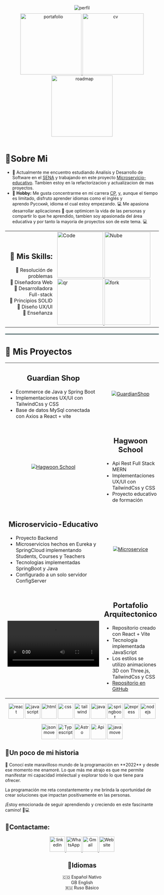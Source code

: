 
<div>
<div align= "center"> 
   <div style="gap: 10px; padding: 10px 20px; ">        
       <img src="https://github.com/user-attachments/assets/d7c90bac-03a7-44af-9308-67f371a17ca4" alt="perfil">
   </div> 
     <table align= "center">
   <tr>
     <a href="https://developerdianaarevalo.netlify.app/" target="_blank" rel="noopener noreferrer">
            <img src="https://github.com/user-attachments/assets/5e55b617-ce05-4a61-a5f8-d993e5ffb1b8" alt="portafolio" width="200"> 
     </a>  
   </tr>  
   <tr>
       <a href="https://drive.google.com/drive/folders/1uSj4oTirC6b0jI7di-du58hK0Mrd1d2u?usp=drive_link" target="_blank" rel="noopener noreferrer">
            <img src="https://github.com/user-attachments/assets/82841b95-84a7-43da-ac5e-b45b07cae5ad" alt="cv" width="200"> 
       </a>    
   </tr>
   <tr>   
           <a href="https://roadmap.sh/r/ingeniero-de-inteligencia-artificial-o-cientfico-de-datos-con-enfoque-en-visualizacin" target="_blank" rel="noopener noreferrer">
            <img src="https://github.com/user-attachments/assets/4852d7f0-a923-4277-bf39-0be99e0e09b0" alt="roadmap" width="200"> 
   </a>     
   </tr>
      </table>
</div>
<div>
    <h1>🦦Sobre Mi</h1> 
<p align="center">
   
- 🔭 Actualmente me encuentro estudiando Analisis y Desarrollo de Software en el [SENA](https://oferta.senasofiaplus.edu.co/sofia-oferta/buscar-oferta-educativa.html) y trabajando en este proyecto [Microservicio-educativo](https://github.com/DianaArevalo/Microservice). Tambien estoy en la refactorizacion y actualizacion de mas proyectos.
- :art: <b>Hobby:</b> Me gusta concentrarme en mi carrera [CP](https://en.wikipedia.org/wiki/Competitive_programming#:~:text=The%20aim%20of%20competitive%20programming,mathematical%20or%20logical%20in%20nature), y, aunque el tiempo es limitado, disfruto aprender idiomas como el inglés y aprendo Русский, idioma el cual estoy empezando.  💻 Me apasiona desarrollar aplicaciones :iphone: que optimicen la vida de las personas y compartir lo que he aprendido, tambien soy apasionada del área educativa y por tanto la mayoria de proyectos son de este tema. :computer:
  
</p>  

<table align="center">
  <tr>
    <td align="right">
      <h2>🌟 Mis Skills:</h2>
      🔰 Resolución de problemas <br>
      🔰 Diseñadora Web <br>
      🔰 Desarrolladora Full-stack <br>
      🔰 Principios SOLID <br>
      🔰 Diseño UX/UI <br>
      🔰 Enseñanza <br>
    </td>
    <td align="left">
       <a href="https://developerdianaarevalo.netlify.app/">
       <img src="https://github.com/user-attachments/assets/b46e118f-c8b0-4304-a533-71abe83fa52d" alt="Code" width="150">          
       </a>      
        <img src="https://github.com/user-attachments/assets/b7e835b1-9263-49fb-90ca-0d7bb3ceec50" alt="Nube" width="150">             
       <a href= "https://drive.google.com/drive/folders/1uSj4oTirC6b0jI7di-du58hK0Mrd1d2u?usp=drive_link">
       <img src="https://github.com/user-attachments/assets/01a16019-68c0-4430-9850-a8c9244873a8" alt="qr" width="150">           
       </a>
      <a href="https://github.com/DianaArevalo">
      <img src="https://github.com/user-attachments/assets/2672a66f-3b04-452e-92e8-ed80e8565cfe" alt="fork" width="150">          
      </a>      
    </td>
  </tr>
</table>

<hr style="border: 1px solid #6A9294; margin: 20px 0;">
    
</div>
<div>
   <h1>🦦 Mis Proyectos</h1>

   <table>
    <tr>
        <!-- Columna 1: Descripción -->
        <td >
            <div >
                <h2 align="center"> Guardian Shop</h2>
                <ul>
                    <li>Ecommerce de Java y Spring Boot</li>
                    <li>Implementaciones UX/UI con TailwindCss y CSS</li>
                    <li>Base de datos MySql conectada con Axios a React + vite</li>
                </ul>
            </div>
        </td>
        <!-- Columna 2: Imagen -->
        <td align="center">
            <a href="https://github.com/DianaArevalo/TalentoTech-Ecommerce">
                <img src="https://github.com/user-attachments/assets/809bbef0-a7e9-44d1-b8ef-b3c56f925145" alt="GuardianShop">
            </a>
        </td>
    </tr>
    <tr>
       <!-- Columna 2: Imagen -->
        <td align="center">
            <a href="https://github.com/DianaArevalo/HagwonS">
                <img src="https://github.com/user-attachments/assets/932181fc-646c-4181-b511-bfef4bc174e7" alt="Hagwoon School">
            </a>
        </td>
        <!-- Columna 1: Descripción -->
        <td >
            <div>
                <h2 align="center">Hagwoon School</h2>
                <ul>
                    <li>Api Rest Full Stack MERN</li>
                    <li>Implementaciones UX/UI con TailwindCss y CSS</li>
                    <li>Proyecto educativo de formación</li>
                </ul>
            </div>
        </td>        
    </tr>
    <tr>
        <!-- Columna 1: Descripción -->
        <td >
            <div>               
                  <h2 align="center">
                     Microservicio-Educativo
                  </h2>                            
                <ul>
                   <li>Proyecto Backend</li>
                    <li>Microservicios hechos en Eureka y SpringCloud implementando Students, Courses y Teachers </li>
                    <li>Tecnologias implementadas SpringBoot y Java</li>
                    <li>Configurado a un solo servidor ConfigServer</li>
                </ul>
            </div>
        </td>
        <!-- Columna 2: Imagen -->
        <td align="center">
            <a href="https://github.com/DianaArevalo/Microservice">
                <img src="https://github.com/user-attachments/assets/a38be100-b0dd-4c36-9ff8-36bbc290c724" alt="Microservice">
            </a>
        </td>
    </tr>
    <tr>
         <!-- Columna 2: Imagen -->
        <td align="center">
            <a href="https://architecturealejandroarevalo.netlify.app/">
                <video src="https://github.com/user-attachments/assets/da247a10-9824-4ef1-b4bc-3a7eef4b1977" alt="AlejandroArevalo">
            </a>
        </td>
        <!-- Columna 1: Descripción -->
        <td >
            <div>
                <h2 align="center">Portafolio Arquitectonico</h2>
                <ul>
                    <li>Repositorio creado con React + Vite</li>
                    <li>Tecnologia implementada JavaScript</li>
                    <li>Los estilos se utilizo animaciones 3D con Three.js, TailwindCss y CSS</li>
                   <li>
                   <a href="https://github.com/DianaArevalo/Arqui">Repositorio en GitHub</a>                     
                   </li>
                </ul>
            </div>
        </td>      
    </tr>
</table>
</div>
<div>
    <p align="center">
        <img src="https://github.com/user-attachments/assets/1eac8c20-efcf-45db-85ec-ae4bc656f06e" alt="react"  width= "50">
       <img src="https://github.com/user-attachments/assets/1613a8b3-0127-4507-b965-ce842bca0f0a"alt="javascript" width= "50">
       <img src="https://github.com/user-attachments/assets/51e27ad2-ded7-4994-ac7f-83aaa90cd221"alt="html" width= "50">
       <img src="https://github.com/user-attachments/assets/7f33a537-4264-4d93-b5e1-ffce585b208f" alt="css"  width= "50">
       <img src="https://github.com/user-attachments/assets/1102fd8d-ba8b-4a90-b744-be1e15bdcee8" alt="tailwind" width= "50">
       <img src="https://github.com/user-attachments/assets/6dc3da9c-eec4-49a6-9de1-e4dd9e654894"alt="java" width= "50">
       <img src="https://github.com/user-attachments/assets/871fb8aa-c12c-4126-8b1d-4eeaaebf6571" alt="springboot"  width= "50">
       <img src="https://github.com/user-attachments/assets/37191562-bdc1-418d-888f-3de19f7dfe32"alt="express" width= "50">
       <img src="https://github.com/user-attachments/assets/6091c091-8402-4a85-bb36-c48c3ff1d4ab"alt="nodejs" width= "50">
    </p>
   <p align="center">
      <img src="https://github.com/user-attachments/assets/9646bc56-c90b-45ef-98c4-df67e20ca65d"alt="jsonmove" width= "50">          
   <img src="https://github.com/user-attachments/assets/4685736e-7ce9-45e9-b6c5-2d9ac7e4f0ab" alt="Typescript"  width= "50">
       <img src="https://github.com/user-attachments/assets/c20af584-bc1d-474d-a91a-6d1e608d9bbc"alt="Astro" width= "50">
      <img src="https://github.com/user-attachments/assets/90cc58dd-fa77-4868-b1fc-e95bc8e6de3d"alt="Api" width= "50">   
      <img src="https://github.com/user-attachments/assets/07686188-b65b-410b-a09e-a3fed69ff709"alt="javamove" width= "50">
   </p>
    <p>
       <h2>
           🦦Un poco de mi historia
       </h2>🌟
Conocí este maravilloso mundo de la programación en **2022** y desde ese momento me enamoré. Lo que más me atrajo es que me permite manifestar mi capacidad intelectual y explorar todo lo que tiene para ofrecer.  

La programación me reta constantemente y me brinda la oportunidad de crear soluciones que impactan positivamente en las personas.  

¡Estoy emocionada de seguir aprendiendo y creciendo en este fascinante camino! 🚀💻
   </p>
   <h2>
      🦦Contactame:
   </h2>
    <div align= "center">
       <a href="https://www.linkedin.com/in/diana-arevalo-168b0925b/">          
       <img src="https://github.com/user-attachments/assets/a8263dbd-7b6c-448f-9c08-f2921c73170c"alt="linkedin" width= "50">
         </a>
        <a href="https://wa.me/message/WUDTHOPL65DQC1">          
       <img src="https://github.com/user-attachments/assets/4a5b3f00-7420-4785-b3e8-ec42be6d31f7"alt="WhatsApp" width= "50">
         </a>
        <a href= "mailto:caroldevelop9607@gmail.com">          
       <img src="https://github.com/user-attachments/assets/89bf273a-49ca-42b6-b3ee-2960b2c3b03b"alt="Gmail" width= "50">
         </a>
       <a href= "https://developerdianaarevalo.netlify.app/">          
       <img src="https://github.com/user-attachments/assets/e2041a1a-6ef9-4cf7-a5a5-4b4029234097"alt="Website" width= "50">
         </a>
    </div>
    <div align= "center">
        <h2>
      🦦Idiomas
   </h2>
    🇨🇴 Español Nativo <br>
   GB English <br>
   🇷🇺 Ruso Básico <br>
   </div>
</div>    
</div>




